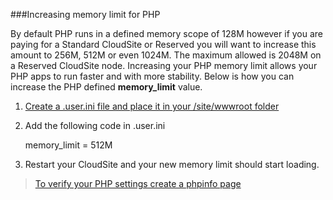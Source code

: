 ###Increasing memory limit for PHP


By default PHP runs in a defined memory scope of 128M however if you are paying for a Standard CloudSite or Reserved you will want to increase this amount to 256M, 512M or even 1024M. The maximum allowed is 2048M on a Reserved CloudSite node. Increasing your PHP memory limit allows your PHP apps to run faster and with more stability. Below is how you can increase the PHP defined **memory_limit** value.



1. [Create a .user.ini file and place it in your /site/wwwroot folder](https://www.gearhost.com/documentation/how-to-configure-user-ini#user-content-creating-the-file)

1. Add the following code in .user.ini

    memory_limit = 512M

1. Restart your CloudSite and your new memory limit should start loading.

>[To verify your PHP settings create a phpinfo page](https://www.gearhost.com/documentation/create-php-info-page)